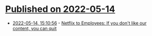 # [Published on 2022-05-14](index.md)

* [2022-05-14, 15:10:56](https://news.ycombinator.com/item?id=31378710) - [Netflix to Employees: If you don't like our content, you can quit](https://www.wsj.com/articles/netflix-to-employees-if-you-dont-like-our-content-you-can-quit-11652478092)
